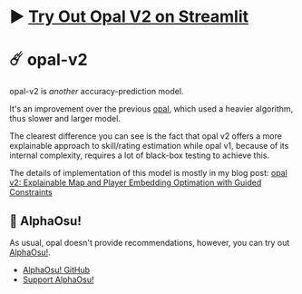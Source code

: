 # :arrow_forward: [**Try Out Opal V2 on Streamlit**](https://opal-v2.streamlit.app/)

# :comet: opal-v2
opal-v2 is *another* accuracy-prediction model.

It's an improvement over the previous [opal](https://github.com/Eve-ning/opal),
which used a heavier algorithm, thus slower and larger model.

The clearest difference you can see is the fact that opal v2 offers a more
explainable approach to skill/rating estimation while opal v1, because of its
internal complexity, requires a lot of black-box testing to achieve this.

The details of implementation of this model is mostly in my blog post:
[opal v2: Explainable Map and Player Embedding Optimation with Guided Constraints](https://eve-ning.github.io/2024/07/26/opal-v2.html)

## :brain: AlphaOsu!
As usual, opal doesn't provide recommendations, however, you can try out [AlphaOsu!](https://alphaosu.keytoix.vip/).
- [AlphaOsu! GitHub](https://github.com/AlphaOSU)
- [Support AlphaOsu!](https://alphaosu.keytoix.vip/support)

